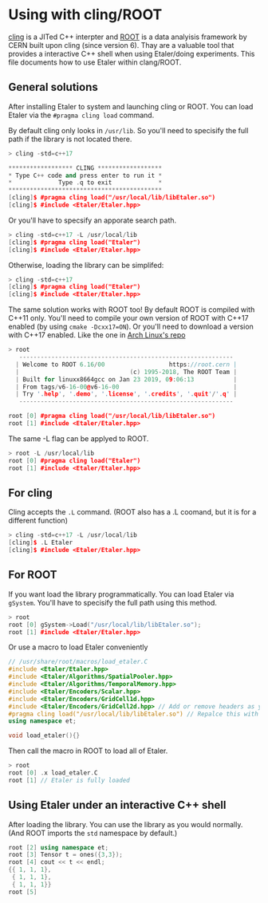 # Using with cling/ROOT

[cling](https://root.cern.ch/cling) is a JITed C++ interpter and [ROOT](https://root.cern.ch/) is a data analyisis framework by CERN built upon cling (since version 6). Thay are a valuable tool that provides a interactive C++ shell when using Etaler/doing experiments. This file documents how to use Etaler within clang/ROOT.

## General solutions

After installing Etaler to system and launching cling or ROOT. You can load Etaler via the `#pragma cling load` command.

By default cling only looks in `/usr/lib`. So you'll need to specisify the full path if the library is not located there.

```cpp
> cling -std=c++17

****************** CLING ******************
* Type C++ code and press enter to run it *
*             Type .q to exit             *
*******************************************
[cling]$ #pragma cling load("/usr/local/lib/libEtaler.so")
[cling]$ #include <Etaler/Etaler.hpp>
```

Or you'll have to specsify an apporate search path.
```c++
> cling -std=c++17 -L /usr/local/lib
[cling]$ #pragma cling load("Etaler")
[cling]$ #include <Etaler/Etaler.hpp>
```

Otherwise, loading the library can be simplifed:
```c++
> cling -std=c++17
[cling]$ #pragma cling load("Etaler")
[cling]$ #include <Etaler/Etaler.hpp>
```

The same solution works with ROOT too! By default ROOT is compiled with C++11 only. You'll need to compile your own version of ROOT with C++17 enabled (by using `cmake -Dcxx17=ON`). Or you'll need to download a version with C++17 enabled. Like the one in [Arch Linux's repo](https://www.archlinux.org/packages/community/x86_64/root/)
```c++
> root
   ------------------------------------------------------------
  | Welcome to ROOT 6.16/00                  https://root.cern |
  |                               (c) 1995-2018, The ROOT Team |
  | Built for linuxx8664gcc on Jan 23 2019, 09:06:13           |
  | From tags/v6-16-00@v6-16-00                                |
  | Try '.help', '.demo', '.license', '.credits', '.quit'/'.q' |
   ------------------------------------------------------------

root [0] #pragma cling load("/usr/local/lib/libEtaler.so")
root [1] #include <Etaler/Etaler.hpp>
```

The same -L flag can be applyed to ROOT.

```c++
> root -L /usr/local/lib
root [0] #pragma cling load("Etaler")
root [1] #include <Etaler/Etaler.hpp>
```

## For cling
Cling accepts the `.L` command. (ROOT also has a .L coomand, but it is for a different function)
```c++
> cling -std=c++17 -L /usr/local/lib
[cling]$ .L Etaler
[cling]$ #include <Etaler/Etaler.hpp>
```

## For ROOT

If you want load the library programmatically. You can load Etaler via `gSystem`. You'll have to specisify the full path using this method.

```c++
> root
root [0] gSystem->Load("/usr/local/lib/libEtaler.so");
root [1] #include <Etaler/Etaler.hpp>
```

Or use a macro to load Etaler conveniently
```c++
// /usr/share/root/macros/load_etaler.C
#include <Etaler/Etaler.hpp>
#include <Etaler/Algorithms/SpatialPooler.hpp>
#include <Etaler/Algorithms/TemporalMemory.hpp>
#include <Etaler/Encoders/Scalar.hpp>
#include <Etaler/Encoders/GridCell1d.hpp>
#include <Etaler/Encoders/GridCell2d.hpp> // Add or remove headers as you want
#pragma cling load("/usr/local/lib/libEtaler.so") // Repalce this with your path to Etaler
using namespace et;

void load_etaler(){}
```

Then call the macro in ROOT to load all of Etaler.

```cpp
> root
root [0] .x load_etaler.C
root [1] // Etaler is fully loaded
```

## Using Etaler under an interactive C++ shell

After loading the library. You can use the library as you would normally. (And ROOT imports the `std` namespace by default.)

```c++
root [2] using namespace et;
root [3] Tensor t = ones({3,3});
root [4] cout << t << endl;
{{ 1, 1, 1},
 { 1, 1, 1},
 { 1, 1, 1}}
root [5]
```
